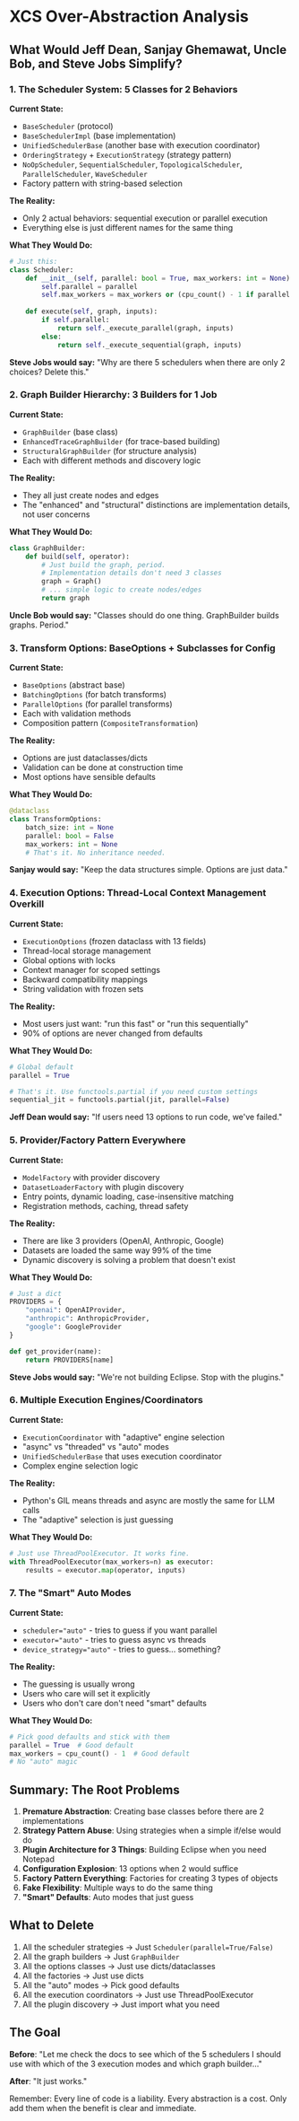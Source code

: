 # XCS Over-Abstraction Analysis

## What Would Jeff Dean, Sanjay Ghemawat, Uncle Bob, and Steve Jobs Simplify?

### 1. **The Scheduler System: 5 Classes for 2 Behaviors**

**Current State:**
- `BaseScheduler` (protocol)
- `BaseSchedulerImpl` (base implementation)
- `UnifiedSchedulerBase` (another base with execution coordinator)
- `OrderingStrategy` + `ExecutionStrategy` (strategy pattern)
- `NoOpScheduler`, `SequentialScheduler`, `TopologicalScheduler`, `ParallelScheduler`, `WaveScheduler`
- Factory pattern with string-based selection

**The Reality:**
- Only 2 actual behaviors: sequential execution or parallel execution
- Everything else is just different names for the same thing

**What They Would Do:**
```python
# Just this:
class Scheduler:
    def __init__(self, parallel: bool = True, max_workers: int = None):
        self.parallel = parallel
        self.max_workers = max_workers or (cpu_count() - 1 if parallel else 1)
    
    def execute(self, graph, inputs):
        if self.parallel:
            return self._execute_parallel(graph, inputs)
        else:
            return self._execute_sequential(graph, inputs)
```

**Steve Jobs would say:** "Why are there 5 schedulers when there are only 2 choices? Delete this."

### 2. **Graph Builder Hierarchy: 3 Builders for 1 Job**

**Current State:**
- `GraphBuilder` (base class)
- `EnhancedTraceGraphBuilder` (for trace-based building)
- `StructuralGraphBuilder` (for structure analysis)
- Each with different methods and discovery logic

**The Reality:**
- They all just create nodes and edges
- The "enhanced" and "structural" distinctions are implementation details, not user concerns

**What They Would Do:**
```python
class GraphBuilder:
    def build(self, operator):
        # Just build the graph, period.
        # Implementation details don't need 3 classes
        graph = Graph()
        # ... simple logic to create nodes/edges
        return graph
```

**Uncle Bob would say:** "Classes should do one thing. GraphBuilder builds graphs. Period."

### 3. **Transform Options: BaseOptions + Subclasses for Config**

**Current State:**
- `BaseOptions` (abstract base)
- `BatchingOptions` (for batch transforms)
- `ParallelOptions` (for parallel transforms)
- Each with validation methods
- Composition pattern (`CompositeTransformation`)

**The Reality:**
- Options are just dataclasses/dicts
- Validation can be done at construction time
- Most options have sensible defaults

**What They Would Do:**
```python
@dataclass
class TransformOptions:
    batch_size: int = None
    parallel: bool = False
    max_workers: int = None
    # That's it. No inheritance needed.
```

**Sanjay would say:** "Keep the data structures simple. Options are just data."

### 4. **Execution Options: Thread-Local Context Management Overkill**

**Current State:**
- `ExecutionOptions` (frozen dataclass with 13 fields)
- Thread-local storage management
- Global options with locks
- Context manager for scoped settings
- Backward compatibility mappings
- String validation with frozen sets

**The Reality:**
- Most users just want: "run this fast" or "run this sequentially"
- 90% of options are never changed from defaults

**What They Would Do:**
```python
# Global default
parallel = True

# That's it. Use functools.partial if you need custom settings
sequential_jit = functools.partial(jit, parallel=False)
```

**Jeff Dean would say:** "If users need 13 options to run code, we've failed."

### 5. **Provider/Factory Pattern Everywhere**

**Current State:**
- `ModelFactory` with provider discovery
- `DatasetLoaderFactory` with plugin discovery
- Entry points, dynamic loading, case-insensitive matching
- Registration methods, caching, thread safety

**The Reality:**
- There are like 3 providers (OpenAI, Anthropic, Google)
- Datasets are loaded the same way 99% of the time
- Dynamic discovery is solving a problem that doesn't exist

**What They Would Do:**
```python
# Just a dict
PROVIDERS = {
    "openai": OpenAIProvider,
    "anthropic": AnthropicProvider,
    "google": GoogleProvider
}

def get_provider(name):
    return PROVIDERS[name]
```

**Steve Jobs would say:** "We're not building Eclipse. Stop with the plugins."

### 6. **Multiple Execution Engines/Coordinators**

**Current State:**
- `ExecutionCoordinator` with "adaptive" engine selection
- "async" vs "threaded" vs "auto" modes
- `UnifiedSchedulerBase` that uses execution coordinator
- Complex engine selection logic

**The Reality:**
- Python's GIL means threads and async are mostly the same for LLM calls
- The "adaptive" selection is just guessing

**What They Would Do:**
```python
# Just use ThreadPoolExecutor. It works fine.
with ThreadPoolExecutor(max_workers=n) as executor:
    results = executor.map(operator, inputs)
```

### 7. **The "Smart" Auto Modes**

**Current State:**
- `scheduler="auto"` - tries to guess if you want parallel
- `executor="auto"` - tries to guess async vs threads  
- `device_strategy="auto"` - tries to guess... something?

**The Reality:**
- The guessing is usually wrong
- Users who care will set it explicitly
- Users who don't care don't need "smart" defaults

**What They Would Do:**
```python
# Pick good defaults and stick with them
parallel = True  # Good default
max_workers = cpu_count() - 1  # Good default
# No "auto" magic
```

## Summary: The Root Problems

1. **Premature Abstraction**: Creating base classes before there are 2 implementations
2. **Strategy Pattern Abuse**: Using strategies when a simple if/else would do
3. **Plugin Architecture for 3 Things**: Building Eclipse when you need Notepad
4. **Configuration Explosion**: 13 options when 2 would suffice
5. **Factory Pattern Everything**: Factories for creating 3 types of objects
6. **Fake Flexibility**: Multiple ways to do the same thing
7. **"Smart" Defaults**: Auto modes that just guess

## What to Delete

1. All the scheduler strategies → Just `Scheduler(parallel=True/False)`
2. All the graph builders → Just `GraphBuilder` 
3. All the options classes → Just use dicts/dataclasses
4. All the factories → Just use dicts
5. All the "auto" modes → Pick good defaults
6. All the execution coordinators → Just use ThreadPoolExecutor
7. All the plugin discovery → Just import what you need

## The Goal

**Before**: "Let me check the docs to see which of the 5 schedulers I should use with which of the 3 execution modes and which graph builder..."

**After**: "It just works."

Remember: Every line of code is a liability. Every abstraction is a cost. Only add them when the benefit is clear and immediate.